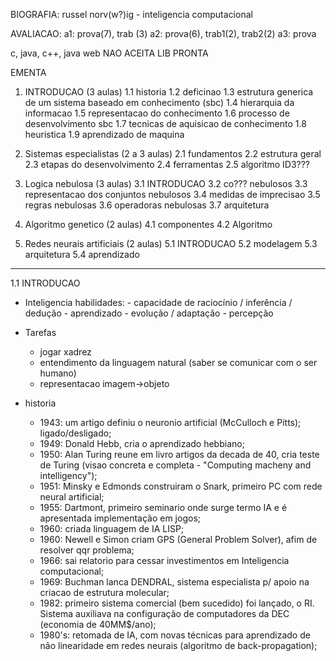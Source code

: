 BIOGRAFIA: russel norv(w?)ig - inteligencia computacional

AVALIACAO:
    a1: prova(7), trab (3)
    a2: prova(6), trab1(2), trab2(2)
    a3: prova

c, java, c++, java web
NAO ACEITA LIB PRONTA

EMENTA
1. INTRODUCAO (3 aulas)
1.1 historia
1.2 deficinao
1.3 estrutura generica de um sistema baseado em conhecimento (sbc)
1.4 hierarquia da informacao
1.5 representacao do conhecimento
1.6 processo de desenvolvimento sbc
1.7 tecnicas de aquisicao de conhecimento
1.8 heuristica
1.9 aprendizado de maquina

2. Sistemas especialistas (2 a 3 aulas)
2.1 fundamentos
2.2 estrutura geral
2.3 etapas do desenvolvimento
2.4 ferramentas
2.5 algoritmo ID3???

3. Logica nebulosa (3 aulas)
3.1 INTRODUCAO
3.2 co??? nebulosos
3.3 representacao dos conjuntos nebulosos
3.4 medidas de imprecisao
3.5 regras nebulosas
3.6 operadoras nebulosas
3.7 arquitetura

4. Algoritmo genetico (2 aulas)
4.1 componentes
4.2 Algoritmo

5. Redes neurais artificiais (2 aulas)
5.1 INTRODUCAO
5.2 modelagem
5.3 arquitetura
5.4 aprendizado

_____________________________________________________________________________
1.1 INTRODUCAO
- Inteligencia
    habilidades:
        - capacidade de raciocínio / inferência / dedução
        - aprendizado
        - evolução / adaptação
        - percepção

- Tarefas
    - jogar xadrez
    - entendimento da linguagem natural (saber se comunicar com o ser humano)
    - representacao imagem->objeto

- historia
    - 1943: um artigo definiu o neuronio artificial (McCulloch e Pitts); ligado/desligado;
    - 1949: Donald Hebb, cria o aprendizado hebbiano;
    - 1950: Alan Turing reune em livro artigos da decada de 40, cria teste de Turing (visao concreta e completa - "Computing macheny and intelligency");
    - 1951: Minsky e Edmonds construiram o Snark, primeiro PC com rede neural artificial;
    - 1955: Dartmont, primeiro seminario onde surge termo IA e é apresentada implementação em jogos;
    - 1960: criada linguagem de IA LISP;
    - 1960: Newell e Simon criam GPS (General Problem Solver), afim de resolver qqr problema;
    - 1966: sai relatorio para cessar investimentos em Inteligencia computacional;
    - 1969: Buchman lanca DENDRAL, sistema especialista p/ apoio na criacao de estrutura molecular;
    - 1982: primeiro sistema comercial (bem sucedido) foi lançado, o RI. Sistema auxiliava na configuração de computadores da DEC (economia de 40MM$/ano);
    - 1980's: retomada de IA, com novas técnicas para aprendizado de não linearidade em redes neurais (algoritmo de back-propagation);





